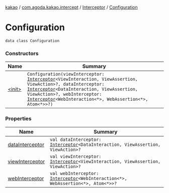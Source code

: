 [kakao](../../../index.md) / [com.agoda.kakao.intercept](../../index.md) / [Interceptor](../index.md) / [Configuration](./index.md)

# Configuration

`data class Configuration`

### Constructors

| Name | Summary |
|---|---|
| [&lt;init&gt;](-init-.md) | `Configuration(viewInterceptor: `[`Interceptor`](../index.md)`<ViewInteraction, ViewAssertion, ViewAction>?, dataInterceptor: `[`Interceptor`](../index.md)`<DataInteraction, ViewAssertion, ViewAction>?, webInterceptor: `[`Interceptor`](../index.md)`<WebInteraction<*>, WebAssertion<*>, Atom<*>>?)` |

### Properties

| Name | Summary |
|---|---|
| [dataInterceptor](data-interceptor.md) | `val dataInterceptor: `[`Interceptor`](../index.md)`<DataInteraction, ViewAssertion, ViewAction>?` |
| [viewInterceptor](view-interceptor.md) | `val viewInterceptor: `[`Interceptor`](../index.md)`<ViewInteraction, ViewAssertion, ViewAction>?` |
| [webInterceptor](web-interceptor.md) | `val webInterceptor: `[`Interceptor`](../index.md)`<WebInteraction<*>, WebAssertion<*>, Atom<*>>?` |
